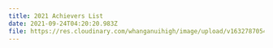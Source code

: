 ```yaml
---
title: 2021 Achievers List
date: 2021-09-24T04:20:20.983Z
file: https://res.cloudinary.com/whanganuihigh/image/upload/v1632787054/Achievers/2021_ACHIEVERS_LIST.pdf
---
```

